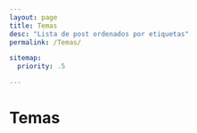 ```yaml
---
layout: page
title: Temas
desc: "Lista de post ordenados por etiquetas"
permalink: /Temas/

sitemap:
  priority: .5

---
```

# Temas

